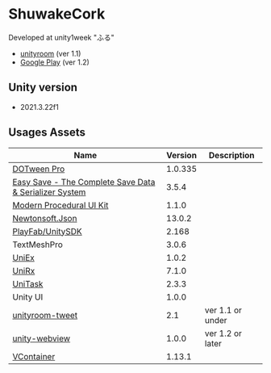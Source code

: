 # ShuwakeCork
Developed at unity1week "ふる"
* [unityroom](https://unityroom.com/games/shuwake_cork) (ver 1.1)
* [Google Play](https://play.google.com/store/apps/details?id=com.KitaLab.ShuwakeCork) (ver 1.2)

## Unity version
* 2021.3.22f1

## Usages Assets

|Name|Version|Description|
|---|---|---|
|[DOTween Pro](https://assetstore.unity.com/packages/tools/visual-scripting/dotween-pro-32416)|1.0.335||
|[Easy Save - The Complete Save Data & Serializer System](https://assetstore.unity.com/packages/tools/utilities/easy-save-the-complete-save-data-serializer-system-768)|3.5.4||
|[Modern Procedural UI Kit](https://assetstore.unity.com/packages/tools/gui/modern-procedural-ui-kit-163041)|1.1.0||
|[Newtonsoft.Json](https://github.com/JamesNK/Newtonsoft.Json)|13.0.2||
|[PlayFab/UnitySDK](https://github.com/PlayFab/UnitySDK)|2.168||
|TextMeshPro|3.0.6||
|[UniEx](https://github.com/kitatas/UniEx)|1.0.2||
|[UniRx](https://github.com/neuecc/UniRx)|7.1.0||
|[UniTask](https://github.com/Cysharp/UniTask)|2.3.3||
|Unity UI|1.0.0||
|[unityroom-tweet](https://github.com/naichilab/unityroom-tweet)|2.1|ver 1.1 or under|
|[unity-webview](https://github.com/gree/unity-webview)|1.0.0|ver 1.2 or later|
|[VContainer](https://github.com/hadashiA/VContainer)|1.13.1|
